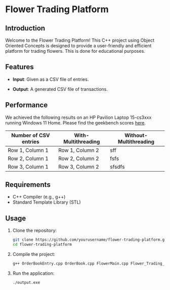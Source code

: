 # Flower Trading Platform

## Introduction

Welcome to the Flower Trading Platform! This C++ project using Object Oriented Concepts is designed to provide a user-friendly and efficient platform for trading flowers. This is done for educational purposes.
## Features

- **Input**: Given as a CSV file of entries.

- **Output**: A generated CSV file of transactions.

## Performance

We achieved the following results on an HP Pavilion Laptop 15-cs3xxx running Windows 11 Home. Please find the geekbench scores [here](https://browser.geekbench.com/v6/compute/816667).

| Number of CSV entries | With-Multithreading | Without-Multithreading|
|-----------------|-----------------|-----------------|
| Row 1, Column 1 | Row 1, Column 2 |           sff      |
| Row 2, Column 1 | Row 2, Column 2 |       fsfs          |
| Row 3, Column 1 | Row 3, Column 2 | sfsdfs                |



## Requirements

- C++ Compiler (e.g., g++)
- Standard Template Library (STL)

## Usage

1. Clone the repository:

   ```bash
   git clone https://github.com/yourusername/flower-trading-platform.git
   cd flower-trading-platform

2. Compile the project:
   ```bash
   g++ OrderBookEntry.cpp OrderBook.cpp FlowerMain.cpp Flower_Trading_Platform.cpp CSVReader.cpp CSVEntry.cpp ExecutionReportEntry.cpp  ExecutionReport.cpp utils.cpp -o output

4. Run the application:
   ```bash
   ./output.exe

